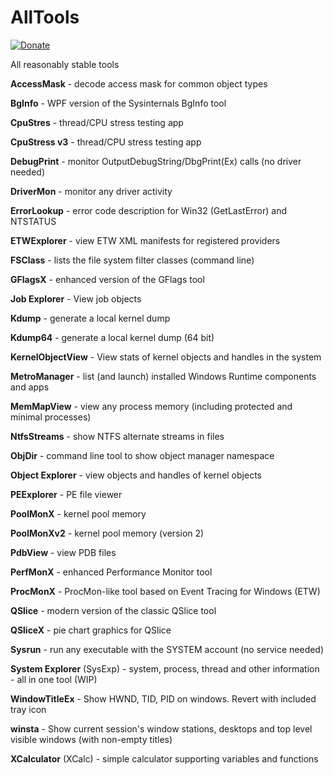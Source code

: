 # AllTools

[![Donate](https://img.shields.io/badge/Donate-PayPal-green.svg)](https://www.paypal.me/pavelyosifovich)

All reasonably stable tools

**AccessMask** - decode access mask for common object types

**BgInfo** - WPF version of the Sysinternals BgInfo tool

**CpuStres** - thread/CPU stress testing app

**CpuStress v3** - thread/CPU stress testing app

**DebugPrint** - monitor OutputDebugString/DbgPrint(Ex) calls (no driver needed)

**DriverMon** - monitor any driver activity

**ErrorLookup** - error code description for Win32 (GetLastError) and NTSTATUS

**ETWExplorer** - view ETW XML manifests for registered providers

**FSClass** - lists the file system filter classes (command line)

**GFlagsX** - enhanced version of the GFlags tool

**Job Explorer** - View job objects

**Kdump** - generate a local kernel dump

**Kdump64** - generate a local kernel dump (64 bit)

**KernelObjectView** - View stats of kernel objects and handles in the system

**MetroManager** - list (and launch) installed Windows Runtime components and apps

**MemMapView** - view any process memory (including protected and minimal processes)

**NtfsStreams** - show NTFS alternate streams in files

**ObjDir** - command line tool to show object manager namespace

**Object Explorer** - view objects and handles of kernel objects

**PEExplorer** - PE file viewer

**PoolMonX** - kernel pool memory

**PoolMonXv2** - kernel pool memory (version 2)

**PdbView** - view PDB files

**PerfMonX** - enhanced Performance Monitor tool

**ProcMonX** - ProcMon-like tool based on Event Tracing for Windows (ETW)

**QSlice** - modern version of the classic QSlice tool

**QSliceX** - pie chart graphics for QSlice

**Sysrun** - run any executable with the SYSTEM account (no service needed)

**System Explorer** (SysExp) - system, process, thread and other information - all in one tool (WIP)

**WindowTitleEx** - Show HWND, TID, PID on windows. Revert with included tray icon

**winsta** - Show current session's window stations, desktops and top level visible windows (with non-empty titles)

**XCalculator** (XCalc) - simple calculator supporting variables and functions


